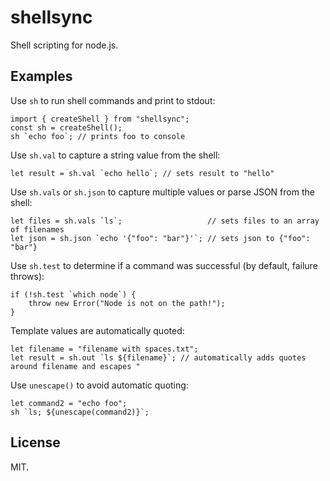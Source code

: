 # shellsync

Shell scripting for node.js.

## Examples

Use `sh` to run shell commands and print to stdout:

```
import { createShell } from "shellsync";
const sh = createShell();
sh `echo foo`; // prints foo to console
```

Use `sh.val` to capture a string value from the shell:

```
let result = sh.val `echo hello`; // sets result to "hello"
```

Use `sh.vals` or `sh.json` to capture multiple values or parse JSON from the shell:

```
let files = sh.vals `ls`;                   // sets files to an array of filenames
let json = sh.json `echo '{"foo": "bar"}'`; // sets json to {"foo": "bar"}
```

Use `sh.test` to determine if a command was successful (by default, failure throws):

```
if (!sh.test `which node`) {
    throw new Error("Node is not on the path!");
}
```

Template values are automatically quoted:

```
let filename = "filename with spaces.txt";
let result = sh.out `ls ${filename}`; // automatically adds quotes around filename and escapes "
```

Use `unescape()` to avoid automatic quoting:

```
let command2 = "echo foo";
sh `ls; ${unescape(command2)}`;
```

## License

MIT.
